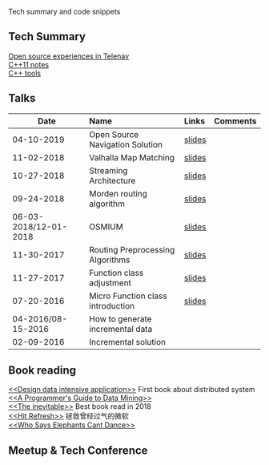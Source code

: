 Tech summary and code snippets

## Tech Summary
[Open source experiences in Telenav](https://github.com/Telenav/open-source-spec)  
[C++11 notes](tech-summary/language/c++/c++11-notes.md)  
[C++ tools](tech-summary/language/c++/c++tools.md)   


## Talks

Date | Name | Links | Comments
---|:---|:---|:---
04-10-2019|Open Source Navigation Solution|[slides](https://github.com/Telenav/open-source-spec/blob/master/routing_basic/resource/presentations/20190410_open_source_solution_for_Navigation.pptx)|
11-02-2018|Valhalla Map Matching|[slides](https://github.com/Telenav/open-source-spec/blob/master/valhalla/resource/presentations/valhalla_mm_11202018.pptx) |
10-27-2018|Streaming Architecture|[slides](https://github.com/CodeBear801/zoo/blob/master/tech-summary/slides/10262018_streaming_architecture.pptx)|
09-24-2018|Morden routing algorithm|[slides](https://github.com/Telenav/open-source-spec/blob/master/routing_basic/resource/presentations/modern_routing_alg_09242018_reduced_size.pptx)|
06-03-2018/12-01-2018|OSMIUM|[slides](https://github.com/Telenav/open-source-spec/blob/master/osmium/resource/slides/osmium_20181201.pptx)|
11-30-2017|Routing Preprocessing Algorithms|[slides](https://github.com/Telenav/open-source-spec/blob/master/routing_basic/resource/presentations/route_preprocessing_overview_11302017.pptx)|
11-27-2017|Function class adjustment|[slides](https://github.com/Telenav/open-source-spec/blob/master/routing_basic/resource/presentations/level_promotion_adjustment.pptx)|
07-20-2016|Micro Function class introduction|[slides](https://github.com/Telenav/open-source-spec/blob/master/routing_basic/resource/presentations/FC_presentation.pptx)|
04-2016/08-15-2016|How to generate incremental data||
02-09-2016|Incremental solution||


## Book reading
[\<\<Design data intensive application\>\>](tech-summary/books/designing-data-intensive-applications/README.md) First book about distributed system    
[\<\<A Programmer's Guide to Data Mining\>\>](mining-massive-datasets/recommendation/)   
[\<\<The inevitable\>\>](tech-summary/books/the_inevitable.md) Best book read in 2018  
[\<\<Hit Refresh\>\>](tech-summary/books/hit_refresh.md) 拯救曾经过气的微软  
[\<\<Who Says Elephants Cant Dance\>\>]()   


## Meetup & Tech Conference



